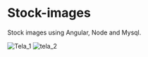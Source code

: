 # Stock-images
Stock images using Angular, Node and Mysql.

<div alight
     

![Tela_1](https://user-images.githubusercontent.com/59846787/146457103-d92b6f12-64c2-4617-9f18-0abc412ea194.png)
![tela_2](https://user-images.githubusercontent.com/59846787/146457113-62ccac30-febf-4d41-b818-c30849de2d7e.png)
